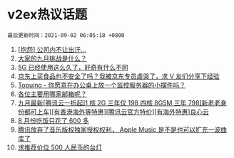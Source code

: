 # v2ex热议话题

`最后更新时间：2021-09-02 06:05:18 +0800`

1. [[抱怨] 公司内不让出汗...](https://www.v2ex.com/t/799179)
1. [大家的九月挑战是什么？](https://www.v2ex.com/t/799180)
1. [5G 已经使用这么久了，好奇有什么不同](https://www.v2ex.com/t/799240)
1. [京东上买食品也不安全了吗？我被京东专员虐哭了，求 V 友们分享下经验](https://www.v2ex.com/t/799182)
1. [Topuino - 你愿意在办公桌上放一个监控服务器的小摆件吗？](https://www.v2ex.com/t/799177)
1. [各位主要用哪家邮箱呢？](https://www.v2ex.com/t/799255)
1. [九月最新[腾讯云一折起]1 核 2G 三年仅 198 四核 8G5M 三年 798[新老老身份都可上车][有香港海外等特惠][腾讯云官方特价][有海外特惠]良心云](https://www.v2ex.com/t/799178)
1. [8 月份吃饭只花了 600 多](https://www.v2ex.com/t/799270)
1. [腾讯放弃了音乐版权独家授权权利， Apple Music 是不是也可以扩充一波曲库了](https://www.v2ex.com/t/799200)
1. [求推荐价位 500 人民币的台灯](https://www.v2ex.com/t/799202)

